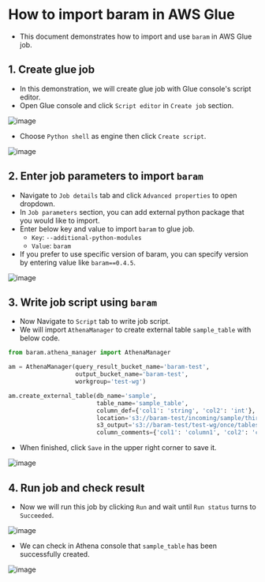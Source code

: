 # How to import baram in AWS Glue
- This document demonstrates how to import and use `baram` in AWS Glue job.

## 1. Create glue job
- In this demonstration, we will create glue job with Glue console's script editor.
- Open Glue console and click `Script editor` in `Create job` section.

![image](https://github.com/lks21c/baram/assets/114719043/94d81c69-f1f1-4950-b63d-50cf4adc873e)

- Choose `Python shell` as engine then click `Create script`.

![image](https://github.com/lks21c/baram/assets/114719043/a1c63354-75bc-49fc-ba87-822484ae4473)

## 2. Enter job parameters to import `baram`
- Navigate to `Job details` tab and click `Advanced properties` to open dropdown. 
- In `Job parameters` section, you can add external python package that you would like to import.
- Enter below key and value to import `baram` to glue job.
  - `Key`: `--additional-python-modules`
  - `Value`: `baram`
- If you prefer to use specific version of baram, you can specify version by entering value like `baram==0.4.5`.

![image](https://github.com/lks21c/baram/assets/114719043/b399fc4e-3bd7-47f8-8efe-5196b29ca658)

## 3. Write job script using `baram`
- Now Navigate to `Script` tab to write job script.
- We will import `AthenaManager` to create external table `sample_table` with below code.

```python
from baram.athena_manager import AthenaManager

am = AthenaManager(query_result_bucket_name='baram-test',
                   output_bucket_name='baram-test',
                   workgroup='test-wg')

am.create_external_table(db_name='sample',
                         table_name='sample_table',
                         column_def={'col1': 'string', 'col2': 'int'},
                         location='s3://baram-test/incoming/sample/third/sample_table/once',
                         s3_output='s3://baram-test/test-wg/once/tables/sample_table',
                         column_comments={'col1': 'column1', 'col2': 'column2'})
```
- When finished, click `Save` in the upper right corner to save it.

![image](https://github.com/lks21c/baram/assets/114719043/4223f37a-16b6-40eb-bb34-e4be4d3b9506)

## 4. Run job and check result
- Now we will run this job by clicking `Run` and wait until `Run status` turns to `Succeeded`.

![image](https://github.com/lks21c/baram/assets/114719043/cc43705e-695f-4ee7-905b-222418ebc622)

- We can check in Athena console that `sample_table` has been successfully created.

![image](https://github.com/lks21c/baram/assets/114719043/18a90568-d9f2-4b5c-8b4c-5192a74f9b03)

